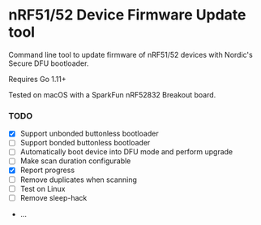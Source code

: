 # nRF51/52 Device Firmware Update tool

Command line tool to update firmware of nRF51/52 devices with Nordic's Secure DFU bootloader.

Requires Go 1.11+

Tested on macOS with a SparkFun nRF52832 Breakout board.

### TODO

- [X] Support unbonded buttonless bootloader
- [ ] Support bonded buttonless bootloader
- [ ] Automatically boot device into DFU mode and perform upgrade
- [ ] Make scan duration configurable
- [X] Report progress
- [ ] Remove duplicates when scanning
- [ ] Test on Linux
- [ ] Remove sleep-hack
- ...
